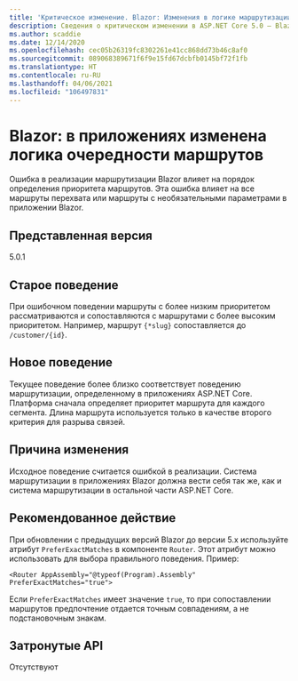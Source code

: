 ```yaml
---
title: 'Критическое изменение. Blazor: Изменения в логике маршрутизации в приложениях Blazor'
description: Сведения о критическом изменении в ASP.NET Core 5.0 — Blazor. Изменения в логике маршрутизации в приложениях Blazor
ms.author: scaddie
ms.date: 12/14/2020
ms.openlocfilehash: cec05b26319fc8302261e41cc868dd73b46c8af0
ms.sourcegitcommit: 089068389671f6f9e15fd67dcbfb0145bf72f1fb
ms.translationtype: HT
ms.contentlocale: ru-RU
ms.lasthandoff: 04/06/2021
ms.locfileid: "106497831"
---
```

# <a name="blazor-route-precedence-logic-changed-in-blazor-apps"></a>Blazor: в приложениях изменена логика очередности маршрутов

Ошибка в реализации маршрутизации Blazor влияет на порядок определения приоритета маршрутов. Эта ошибка влияет на все маршруты перехвата или маршруты с необязательными параметрами в приложении Blazor.

## <a name="version-introduced"></a>Представленная версия

5.0.1

## <a name="old-behavior"></a>Старое поведение

При ошибочном поведении маршруты с более низким приоритетом рассматриваются и сопоставляются с маршрутами с более высоким приоритетом. Например, маршрут `{*slug}` сопоставляется до `/customer/{id}`.

## <a name="new-behavior"></a>Новое поведение

Текущее поведение более близко соответствует поведению маршрутизации, определенному в приложениях ASP.NET Core. Платформа сначала определяет приоритет маршрута для каждого сегмента. Длина маршрута используется только в качестве второго критерия для разрыва связей.

## <a name="reason-for-change"></a>Причина изменения

Исходное поведение считается ошибкой в реализации. Система маршрутизации в приложениях Blazor должна вести себя так же, как и система маршрутизации в остальной части ASP.NET Core.

## <a name="recommended-action"></a>Рекомендованное действие

При обновлении с предыдущих версий Blazor до версии 5.x используйте атрибут `PreferExactMatches` в компоненте `Router`. Этот атрибут можно использовать для выбора правильного поведения. Пример:

```razor
<Router AppAssembly="@typeof(Program).Assembly" PreferExactMatches="true">
```

Если `PreferExactMatches` имеет значение `true`, то при сопоставлении маршрутов предпочтение отдается точным совпадениям, а не подстановочным знакам.

## <a name="affected-apis"></a>Затронутые API

Отсутствуют

<!--

## Category

ASP.NET Core

## Affected APIs

Not detectable via API analysis

-->
